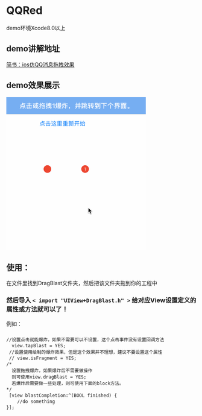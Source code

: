 # QQRed
 demo环境Xcode8.0以上
## demo讲解地址 
<a href = "http://www.jianshu.com/p/8d142fb7b983"> 简书：ios仿QQ消息拖拽效果</a>
## demo效果展示
![image](https://github.com/873391579/QQRed/blob/master/%E5%BD%95%E5%B1%8F1.gif)


## 使用：
在文件里找到DragBlast文件夹，然后把该文件夹拖到你的工程中
### 然后导入 `< import "UIView+DragBlast.h" >` 给对应View设置定义的属性或方法就可以了！
例如：<br>
###
    //设置点击就能爆炸，如果不需要可以不设置，这个点击事件没有设置回调方法  
      view.tapBlast = YES; 
     //设置使用绘制的爆炸效果，但是这个效果并不理想，建议不要设置这个属性 
     // view.isFragment = YES;
    /*
      设置拖拽爆炸，如果爆炸后不需要做操作
      则可使用view.dragBlast = YES;
      若爆炸后需要做一些处理，则可使用下面的block方法。
    */
     [view blastCompletion:^(BOOL finished) {
        //do something  
    }];


